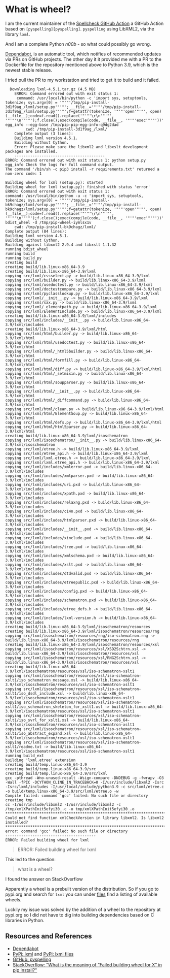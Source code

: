 # What is wheel?

I am the current maintainer of the [Spellcheck GitHub Action][spellcheck] a GitHub Action based on `[pyspelling][pyspelling]`. `pyspelling` using LibXML2, via the library `lxml`.

And I am a complete Python _n00b_ - so what could possibly go wrong.

[Dependabot][dependabot], is an automatic tool, which notifies of recommended updates via PRs on GitHub projects. The other day it it provided me with a PR to the Dockerfile for the repository mentioned above to Python 3.9, which is the newest stable release.

I tried pull the PR to my workstation and tried to get it to build and it failed.

```
  Downloading lxml-4.5.1.tar.gz (4.5 MB)
    ERROR: Command errored out with exit status 1:
     command: /usr/local/bin/python -c 'import sys, setuptools, tokenize; sys.argv[0] = '"'"'/tmp/pip-install-3d1f9ag_/lxml/setup.py'"'"'; __file__='"'"'/tmp/pip-install-3d1f9ag_/lxml/setup.py'"'"';f=getattr(tokenize, '"'"'open'"'"', open)(__file__);code=f.read().replace('"'"'\r\n'"'"', '"'"'\n'"'"');f.close();exec(compile(code, __file__, '"'"'exec'"'"'))' egg_info --egg-base /tmp/pip-pip-egg-info-q9dg2dad
         cwd: /tmp/pip-install-3d1f9ag_/lxml/
    Complete output (3 lines):
    Building lxml version 4.5.1.
    Building without Cython.
    Error: Please make sure the libxml2 and libxslt development packages are installed.
    ----------------------------------------
ERROR: Command errored out with exit status 1: python setup.py egg_info Check the logs for full command output.
The command '/bin/sh -c pip3 install -r requirements.txt' returned a non-zero code: 1
```

```
Building wheel for lxml (setup.py): started
Building wheel for lxml (setup.py): finished with status 'error'
ERROR: Command errored out with exit status 1:
command: /usr/local/bin/python -u -c 'import sys, setuptools, tokenize; sys.argv[0] = '"'"'/tmp/pip-install-bk9chagz/lxml/setup.py'"'"'; __file__='"'"'/tmp/pip-install-bk9chagz/lxml/setup.py'"'"';f=getattr(tokenize, '"'"'open'"'"', open)(__file__);code=f.read().replace('"'"'\r\n'"'"', '"'"'\n'"'"');f.close();exec(compile(code, __file__, '"'"'exec'"'"'))' bdist_wheel -d /tmp/pip-wheel-iymlsx1v
    cwd: /tmp/pip-install-bk9chagz/lxml/
Complete output (84 lines):
Building lxml version 4.5.1.
Building without Cython.
Building against libxml2 2.9.4 and libxslt 1.1.32
running bdist_wheel
running build
running build_py
creating build
creating build/lib.linux-x86_64-3.9
creating build/lib.linux-x86_64-3.9/lxml
copying src/lxml/cssselect.py -> build/lib.linux-x86_64-3.9/lxml
copying src/lxml/builder.py -> build/lib.linux-x86_64-3.9/lxml
copying src/lxml/usedoctest.py -> build/lib.linux-x86_64-3.9/lxml
copying src/lxml/doctestcompare.py -> build/lib.linux-x86_64-3.9/lxml
copying src/lxml/pyclasslookup.py -> build/lib.linux-x86_64-3.9/lxml
copying src/lxml/__init__.py -> build/lib.linux-x86_64-3.9/lxml
copying src/lxml/sax.py -> build/lib.linux-x86_64-3.9/lxml
copying src/lxml/_elementpath.py -> build/lib.linux-x86_64-3.9/lxml
copying src/lxml/ElementInclude.py -> build/lib.linux-x86_64-3.9/lxml
creating build/lib.linux-x86_64-3.9/lxml/includes
copying src/lxml/includes/__init__.py -> build/lib.linux-x86_64-3.9/lxml/includes
creating build/lib.linux-x86_64-3.9/lxml/html
copying src/lxml/html/builder.py -> build/lib.linux-x86_64-3.9/lxml/html
copying src/lxml/html/usedoctest.py -> build/lib.linux-x86_64-3.9/lxml/html
copying src/lxml/html/_html5builder.py -> build/lib.linux-x86_64-3.9/lxml/html
copying src/lxml/html/formfill.py -> build/lib.linux-x86_64-3.9/lxml/html
copying src/lxml/html/diff.py -> build/lib.linux-x86_64-3.9/lxml/html
copying src/lxml/html/_setmixin.py -> build/lib.linux-x86_64-3.9/lxml/html
copying src/lxml/html/soupparser.py -> build/lib.linux-x86_64-3.9/lxml/html
copying src/lxml/html/__init__.py -> build/lib.linux-x86_64-3.9/lxml/html
copying src/lxml/html/_diffcommand.py -> build/lib.linux-x86_64-3.9/lxml/html
copying src/lxml/html/clean.py -> build/lib.linux-x86_64-3.9/lxml/html
copying src/lxml/html/ElementSoup.py -> build/lib.linux-x86_64-3.9/lxml/html
copying src/lxml/html/defs.py -> build/lib.linux-x86_64-3.9/lxml/html
copying src/lxml/html/html5parser.py -> build/lib.linux-x86_64-3.9/lxml/html
creating build/lib.linux-x86_64-3.9/lxml/isoschematron
copying src/lxml/isoschematron/__init__.py -> build/lib.linux-x86_64-3.9/lxml/isoschematron
copying src/lxml/etree.h -> build/lib.linux-x86_64-3.9/lxml
copying src/lxml/etree_api.h -> build/lib.linux-x86_64-3.9/lxml
copying src/lxml/lxml.etree.h -> build/lib.linux-x86_64-3.9/lxml
copying src/lxml/lxml.etree_api.h -> build/lib.linux-x86_64-3.9/lxml
copying src/lxml/includes/xmlerror.pxd -> build/lib.linux-x86_64-3.9/lxml/includes
copying src/lxml/includes/xmlparser.pxd -> build/lib.linux-x86_64-3.9/lxml/includes
copying src/lxml/includes/uri.pxd -> build/lib.linux-x86_64-3.9/lxml/includes
copying src/lxml/includes/xpath.pxd -> build/lib.linux-x86_64-3.9/lxml/includes
copying src/lxml/includes/relaxng.pxd -> build/lib.linux-x86_64-3.9/lxml/includes
copying src/lxml/includes/c14n.pxd -> build/lib.linux-x86_64-3.9/lxml/includes
copying src/lxml/includes/htmlparser.pxd -> build/lib.linux-x86_64-3.9/lxml/includes
copying src/lxml/includes/__init__.pxd -> build/lib.linux-x86_64-3.9/lxml/includes
copying src/lxml/includes/xinclude.pxd -> build/lib.linux-x86_64-3.9/lxml/includes
copying src/lxml/includes/tree.pxd -> build/lib.linux-x86_64-3.9/lxml/includes
copying src/lxml/includes/xmlschema.pxd -> build/lib.linux-x86_64-3.9/lxml/includes
copying src/lxml/includes/xslt.pxd -> build/lib.linux-x86_64-3.9/lxml/includes
copying src/lxml/includes/dtdvalid.pxd -> build/lib.linux-x86_64-3.9/lxml/includes
copying src/lxml/includes/etreepublic.pxd -> build/lib.linux-x86_64-3.9/lxml/includes
copying src/lxml/includes/config.pxd -> build/lib.linux-x86_64-3.9/lxml/includes
copying src/lxml/includes/schematron.pxd -> build/lib.linux-x86_64-3.9/lxml/includes
copying src/lxml/includes/etree_defs.h -> build/lib.linux-x86_64-3.9/lxml/includes
copying src/lxml/includes/lxml-version.h -> build/lib.linux-x86_64-3.9/lxml/includes
creating build/lib.linux-x86_64-3.9/lxml/isoschematron/resources
creating build/lib.linux-x86_64-3.9/lxml/isoschematron/resources/rng
copying src/lxml/isoschematron/resources/rng/iso-schematron.rng -> build/lib.linux-x86_64-3.9/lxml/isoschematron/resources/rng
creating build/lib.linux-x86_64-3.9/lxml/isoschematron/resources/xsl
copying src/lxml/isoschematron/resources/xsl/XSD2Schtrn.xsl -> build/lib.linux-x86_64-3.9/lxml/isoschematron/resources/xsl
copying src/lxml/isoschematron/resources/xsl/RNG2Schtrn.xsl -> build/lib.linux-x86_64-3.9/lxml/isoschematron/resources/xsl
creating build/lib.linux-x86_64-3.9/lxml/isoschematron/resources/xsl/iso-schematron-xslt1
copying src/lxml/isoschematron/resources/xsl/iso-schematron-xslt1/iso_schematron_message.xsl -> build/lib.linux-x86_64-3.9/lxml/isoschematron/resources/xsl/iso-schematron-xslt1
copying src/lxml/isoschematron/resources/xsl/iso-schematron-xslt1/iso_dsdl_include.xsl -> build/lib.linux-x86_64-3.9/lxml/isoschematron/resources/xsl/iso-schematron-xslt1
copying src/lxml/isoschematron/resources/xsl/iso-schematron-xslt1/iso_schematron_skeleton_for_xslt1.xsl -> build/lib.linux-x86_64-3.9/lxml/isoschematron/resources/xsl/iso-schematron-xslt1
copying src/lxml/isoschematron/resources/xsl/iso-schematron-xslt1/iso_svrl_for_xslt1.xsl -> build/lib.linux-x86_64-3.9/lxml/isoschematron/resources/xsl/iso-schematron-xslt1
copying src/lxml/isoschematron/resources/xsl/iso-schematron-xslt1/iso_abstract_expand.xsl -> build/lib.linux-x86_64-3.9/lxml/isoschematron/resources/xsl/iso-schematron-xslt1
copying src/lxml/isoschematron/resources/xsl/iso-schematron-xslt1/readme.txt -> build/lib.linux-x86_64-3.9/lxml/isoschematron/resources/xsl/iso-schematron-xslt1
running build_ext
building 'lxml.etree' extension
creating build/temp.linux-x86_64-3.9
creating build/temp.linux-x86_64-3.9/src
creating build/temp.linux-x86_64-3.9/src/lxml
gcc -pthread -Wno-unused-result -Wsign-compare -DNDEBUG -g -fwrapv -O3 -Wall -fPIC -DCYTHON_CLINE_IN_TRACEBACK=0 -I/usr/include/libxml2 -Isrc -Isrc/lxml/includes -I/usr/local/include/python3.9 -c src/lxml/etree.c -o build/temp.linux-x86_64-3.9/src/lxml/etree.o -w
Compile failed: command 'gcc' failed: No such file or directory
creating tmp
cc -I/usr/include/libxml2 -I/usr/include/libxml2 -c /tmp/xmlXPathInit5efyi30_.c -o tmp/xmlXPathInit5efyi30_.o
*********************************************************************************
Could not find function xmlCheckVersion in library libxml2. Is libxml2 installed?
*********************************************************************************
error: command 'gcc' failed: No such file or directory
----------------------------------------
ERROR: Failed building wheel for lxml
```

> ERROR: Failed building wheel for lxml

This led to the question:

> what is a wheel?

I found the answer on StackOverflow

Apparently a wheel is a prebuilt version of the distribution. So if you go to pypi.org and search for `lxml` you can under [files][lxmlfiles] find a listing of available wheels.

Luckily my issue was solved by the addition of a wheel to the repository at pypi.org so I did not have to dig into building dependencies based on C libraries in Python.

## Resources and References

- [Dependabot][dependabot]
- [PyPi: lxml][lxml] and [PyPi: lxml files][lxmlfiles]
- [GitHub: pyspelling][pyspelling]
- [StackOverflow: "What is the meaning of “Failed building wheel for X” in pip install?"](https://stackoverflow.com/questions/53204916/what-is-the-meaning-of-failed-building-wheel-for-x-in-pip-install)

[dependabot]: https://dependabot.com/
[pyspelling]: https://github.com/facelessuser/pyspelling
[lxml]: https://pypi.org/project/lxml/#description
[lxmlfiles]: https://pypi.org/project/lxml/#files
[spellcheck]: https://github.com/rojopolis/spellcheck-github-actions
